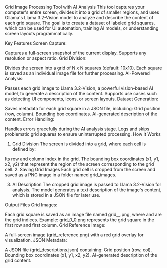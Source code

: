 Grid Image Processing Tool with AI Analysis
This tool captures your computer's entire screen, divides it into a grid of smaller regions, and uses Ollama's Llama 3.2-Vision model to analyze and describe the content of each grid square. The goal is to create a dataset of labeled grid squares, which can be used for UI automation, training AI models, or understanding screen layouts programmatically.

Key Features
Screen Capture:

Captures a full-screen snapshot of the current display.
Supports any resolution or aspect ratio.
Grid Division:

Divides the screen into a grid of N x N squares (default: 10x10).
Each square is saved as an individual image file for further processing.
AI-Powered Analysis:

Passes each grid image to Llama 3.2-Vision, a powerful vision-based AI model, to generate a description of the content.
Supports use cases such as detecting UI components, icons, or screen layouts.
Dataset Generation:

Saves metadata for each grid square in a JSON file, including:
Grid position (row, column).
Bounding box coordinates.
AI-generated description of the content.
Error Handling:

Handles errors gracefully during the AI analysis stage.
Logs and skips problematic grid squares to ensure uninterrupted processing.
How It Works
1. Grid Division
The screen is divided into a grid, where each cell is defined by:

Its row and column index in the grid.
The bounding box coordinates (x1, y1, x2, y2) that represent the region of the screen corresponding to the grid cell.
2. Saving Grid Images
Each grid cell is cropped from the screen and saved as a PNG image in a folder named grid_images.

3. AI Description
The cropped grid image is passed to Llama 3.2-Vision for analysis. The model generates a text description of the image's content, which is stored in a JSON file for later use.

Output Files
Grid Images:

Each grid square is saved as an image file named grid_<row>_<col>.png, where <row> and <col> are the grid indices.
Example: grid_0_0.png represents the grid square in the first row and first column.
Grid Reference Image:

A full-screen image (grid_reference.png) with a red grid overlay for visualization.
JSON Metadata:

A JSON file (grid_descriptions.json) containing:
Grid position (row, col).
Bounding box coordinates (x1, y1, x2, y2).
AI-generated description of the grid content.
